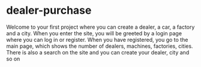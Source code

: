 # dealer-purchase

Welcome to your first project where you can create a dealer, a car, a factory and a city.
When you enter the site, you will be greeted by a login page where you can log in or register.
When you have registered, you go to the main page, which shows the number of dealers, machines, factories, cities.
There is also a search on the site and you can create your dealer, city and so on
